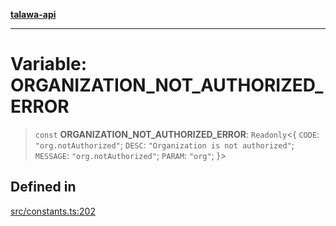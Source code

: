 [**talawa-api**](../../README.md)

***

# Variable: ORGANIZATION\_NOT\_AUTHORIZED\_ERROR

> `const` **ORGANIZATION\_NOT\_AUTHORIZED\_ERROR**: `Readonly`\<\{ `CODE`: `"org.notAuthorized"`; `DESC`: `"Organization is not authorized"`; `MESSAGE`: `"org.notAuthorized"`; `PARAM`: `"org"`; \}\>

## Defined in

[src/constants.ts:202](https://github.com/Suyash878/talawa-api/blob/095e6964ce2a06c1c30d1acf81b6162203f1db91/src/constants.ts#L202)
